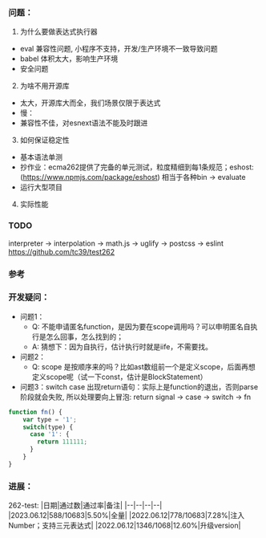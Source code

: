 ### 问题：
1. 为什么要做表达式执行器
  - eval 兼容性问题, 小程序不支持，开发/生产环境不一致导致问题
  - babel 体积太大，影响生产环境
  - 安全问题
2. 为啥不用开源库
- 太大，开源库大而全，我们场景仅限于表达式
- 慢：
- 兼容性不佳，对esnext语法不能及时跟进
3. 如何保证稳定性
- 基本语法单测
- 抄作业：ecma262提供了完备的单元测试，粒度精细到每1条规范；eshost: (https://www.npmjs.com/package/eshost) 相当于各种bin -> evaluate
- 运行大型项目
4. 实际性能

### TODO
interpreter -> interpolation -> math.js -> uglify -> postcss -> eslint
https://github.com/tc39/test262

### 参考


### 开发疑问：
- 问题1：
  - Q: 不能申请匿名function，是因为要在scope调用吗？可以申明匿名自执行是怎么回事，怎么找到的；
  - A: 猜想下：因为自执行，估计执行时就是iife，不需要找。
- 问题2：
  - Q: scope 是按顺序来的吗？比如ast数组前一个是定义scope，后面再想定义scope呢（试一下const，估计是BlockStatement）
- 问题3：switch case 出现return语句：实际上是function的退出，否则parse阶段就会失败, 所以处理要向上冒泡: return signal -> case -> switch -> fn
``` javascript
function fn() {
    var type = '1';
    switch(type) {
      case '1': {
        return 111111;
      }
    }
}
```

### 进展：
262-test:
|日期|通过数|通过率|备注|
|--|--|--|--|
|2023.06.12|588/10683|5.50%|全量|
|2022.06.12|778/10683|7.28%|注入Number；支持三元表达式|
|2022.06.12|1346/1068|12.60%|升级version|
